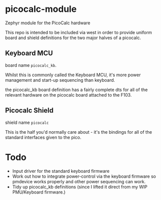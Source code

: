 # picocalc-module
Zephyr module for the PicoCalc hardware

This repo is intended to be included via west in order to provide
uniform board and shield definitions for the two major halves of a picocalc.

## Keyboard MCU

board name `picocalc_kb`.

Whilst this is commonly called the Keyboard MCU, it's more power management and
start-up sequencing than keyboard.

the picocalc_kb board definition has a fairly complete dts for all of the 
relevant hardware on the picocalc board attached to the F103.

## Picocalc Shield

shield name `picocalc`

This is the half you'd normally care about - it's the bindings for all of the
standard interfaces given to the pico.

# Todo

* Input driver for the standard keyboard firmware
* Work out how to integrate power-control via the keyboard firmware so
  pmdevice works properly and other power sequencing can work.
* Tidy up picocalc_kb definitions (since I lifted it direct from my WIP 
  PMU/Keyboard firmware.)
